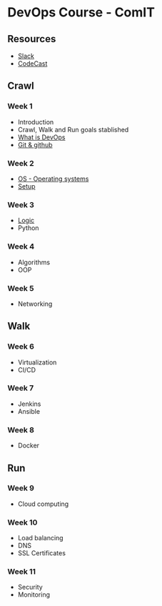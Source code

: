 # DevOps Course - ComIT

## Resources
* [Slack](https://devopsbcmay20.slack.com/)
* [CodeCast](https://www.codecast.io/)

## Crawl
### Week 1
- Introduction
- Crawl, Walk and Run goals stablished
- [What is DevOps](what_is_devops.md)
- [Git & github](git.md)

### Week 2
- [OS - Operating systems](os.md)
- [Setup](setup.md)

### Week 3
- [Logic](logic.md)
- Python

### Week 4
- Algorithms
- OOP

### Week 5
- Networking

## Walk 
### Week 6
- Virtualization
- CI/CD
### Week 7
- Jenkins
- Ansible
### Week 8
- Docker

## Run

### Week 9
- Cloud computing
### Week 10
- Load balancing
- DNS
- SSL Certificates
### Week 11
- Security
- Monitoring
